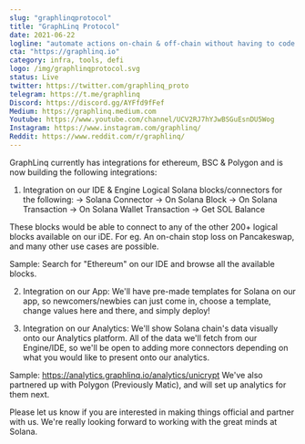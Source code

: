 ```yaml
---
slug: "graphlinqprotocol"
title: "GraphLinq Protocol"
date: 2021-06-22
logline: "automate actions on-chain & off-chain without having to code. learn: http://docs.graphlinq.io | build: http://ide.graphlinq.io | instant deploy: http://app.graphlinq.io"
cta: "https://graphlinq.io"
category: infra, tools, defi
logo: /img/graphlinqprotocol.svg
status: Live
twitter: https://twitter.com/graphlinq_proto
telegram: https://t.me/graphlinq
Discord: https://discord.gg/AYFfd9fFef
Medium: https://graphlinq.medium.com
Youtube: https://www.youtube.com/channel/UCV2RJ7hYJwBSGuEsnDU5Wog
Instagram: https://www.instagram.com/graphlinq/
Reddit: https://www.reddit.com/r/graphlinq/
---
```


GraphLinq currently has integrations for ethereum, BSC & Polygon and is now building the following integrations:

1. Integration on our IDE & Engine
   Logical Solana blocks/connectors for the following:
   -> Solana Connector
   -> On Solana Block
   -> On Solana Transaction
   -> On Solana Wallet Transaction
   -> Get SOL Balance

These blocks would be able to connect to any of the other 200+ logical blocks available on our iDE. For eg. An on-chain stop loss on Pancakeswap, and many other use cases are possible.

Sample: Search for "Ethereum" on our IDE and browse all the available blocks.

2. Integration on our App:
   We'll have pre-made templates for Solana on our app, so newcomers/newbies can just come in, choose a template, change values here and there, and simply deploy!

3. Integration on our Analytics:
   We'll show Solana chain's data visually onto our Analytics platform. All of the data we'll fetch from our Engine/IDE, so we'll be open to adding more connectors depending on what you would like to present onto our analytics.

Sample: https://analytics.graphlinq.io/analytics/unicrypt
We've also partnered up with Polygon (Previously Matic), and will set up analytics for them next.

Please let us know if you are interested in making things official and partner with us. We're really looking forward to working with the great minds at Solana.

